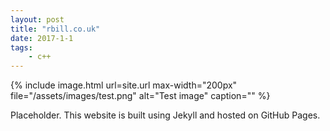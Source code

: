 ```yaml
---
layout: post
title: "rbill.co.uk"
date: 2017-1-1
tags: 
    - c++
---
```


{% include image.html url=site.url
max-width="200px" file="/assets/images/test.png" alt="Test image"
caption="" %} 

Placeholder. This website is built using Jekyll and hosted on GitHub Pages.

<!--excerpt-->